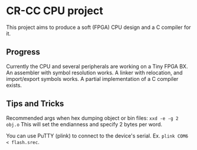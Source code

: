 # CR-CC CPU project

This project aims to produce a soft (FPGA) CPU design and a C compiler for it.

## Progress

Currently the CPU and several peripherals are working on a Tiny FPGA BX. An assembler with symbol resolution works. A linker with relocation, and import/export symbols works. A partial implementation of a C compiler exists.

## Tips and Tricks

Recommended args when hex dumping object or bin files: `xxd -e -g 2 obj.o` This will set the endianness and specify 2 bytes per word.

You can use PuTTY (plink) to connect to the device's serial. Ex. `plink COM6 < flash.srec`.
